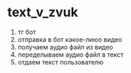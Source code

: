 # text_v_zvuk
1. тг бот
2. отправка в бот какое-лиюо видео
3. получаем аудио файл из видео
4. переделываем аудио файл в текст
5. отдаем текст пользователю

